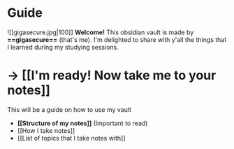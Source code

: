 # Guide
![[gigasecure.jpg|100]]
**Welcome!** 
This obsidian vault is made by **==gigasecure==** (that's me). I'm delighted to share with y'all the things that I learned during my studying sessions. 
# -> [[I'm ready! Now take me to your notes]]

This will be a guide on how to use my vault
- **[[Structure of my notes]]** (Important to read)
- [[How I take notes]]
- [[List of topics that I take notes with]]



